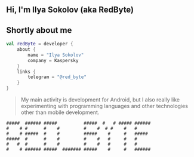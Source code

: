 ## Hi, I'm Ilya Sokolov (aka RedByte)
<!-- <p align="center">
  <table>
  <tr>
      <td>
        <img 
             width="550px" 
             align="left" 
             src="https://github-readme-stats.vercel.app/api?username=i-redbyte&hide_border=true&count_private=false&layout=compact&hide_title=true&show_icons=true&theme=merko"/>
    </td>
      <td>
        <img 
             width="550px" 
             src="https://github-readme-stats.vercel.app/api/top-langs/?username=i-redbyte&langs_count=10&hide=html&layout=compact&hide_border=true&hide_title=true&theme=merko" />
    </td>
  </tr>   
</table>
</p> -->

## Shortly about me

```kotlin
val redByte = developer {
    about {
        name = "Ilya Sokolov"
        company = Kaspersky
    }
    links {
        telegram = "@red_byte"
    }
}
```

>My main activity is development for Android, but I also really like experimenting with programming languages and other technologies other than mobile development.


```
#####  ###### #####          #####  #   # ##### ###### 
#    # #      #    #         #    #  # #    #   #      
#    # #####  #    #         #####    #     #   #####  
#####  #      #    #         #    #   #     #   #      
#   #  #      #    #         #    #   #     #   #      
#    # ###### #####  ####### #####    #     #   ###### 
```
